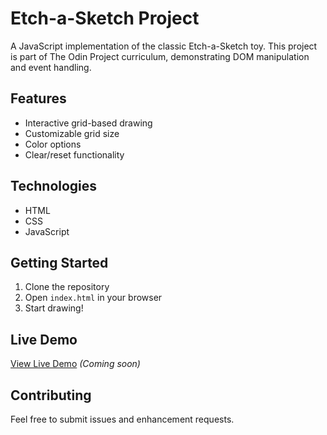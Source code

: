 # Etch-a-Sketch Project

A JavaScript implementation of the classic Etch-a-Sketch toy. This project is part of The Odin Project curriculum, demonstrating DOM manipulation and event handling.

## Features

- Interactive grid-based drawing
- Customizable grid size
- Color options
- Clear/reset functionality

## Technologies

- HTML
- CSS
- JavaScript

## Getting Started

1. Clone the repository
2. Open `index.html` in your browser
3. Start drawing!

## Live Demo

[View Live Demo](#) *(Coming soon)*

## Contributing

Feel free to submit issues and enhancement requests.